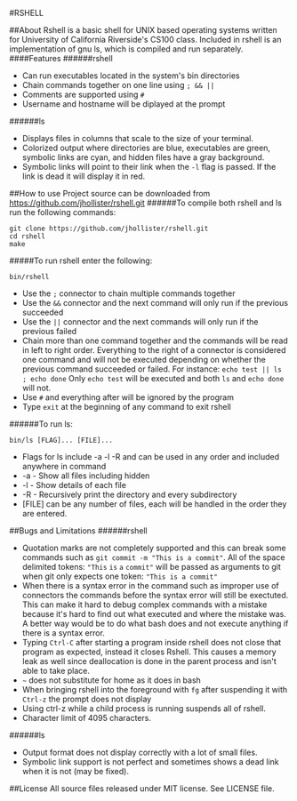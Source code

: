 #RSHELL

##About
Rshell is a basic shell for UNIX based operating systems written for University of California Riverside's CS100 class. Included in rshell is an implementation of gnu ls, which is compiled and run separately.
####Features
######rshell
* Can run executables located in the system's bin directories
* Chain commands together on one line using `; && ||`
* Comments are supported using `#`
* Username and hostname will be diplayed at the prompt

######ls
* Displays files in columns that scale to the size of your terminal.
* Colorized output where directories are blue, executables are green, symbolic links are cyan, and hidden files have a gray background.
* Symbolic links will point to their link when the `-l` flag is passed. If the link is dead it will display it in red.

##How to use
Project source can be downloaded from https://github.com/jhollister/rshell.git
######To compile both rshell and ls run the following commands:
```
git clone https://github.com/jhollister/rshell.git
cd rshell
make
```
#####To run rshell enter the following:
```
bin/rshell
```

* Use the `;` connector to chain multiple commands together
* Use the `&&` connector and the next command will only run if the previous succeeded
* Use the `||` connector and the next commands will only run if the previous failed
* Chain more than one command together and the commands will be read in left to right order. Everything to the right of a connector is considered one command and will not be executed depending on whether the previous command succeeded or failed. For instance: `echo test || ls ; echo done`  Only `echo test` will be executed and both `ls` and `echo done` will not.
* Use `#` and everything after will be ignored by the program
* Type `exit` at the beginning of any command to exit rshell

######To run ls:
```
bin/ls [FLAG]... [FILE]...
```
* Flags for ls include -a -l -R and can be used in any order and included anywhere in command
* -a  - Show all files including hidden
* -l  - Show details of each file
* -R  - Recursively print the directory and every subdirectory
* [FILE] can be any number of files, each will be handled in the order they are entered.


##Bugs and Limitations
######rshell
* Quotation marks are not completely supported and this can break some commands such as `git commit -m "This is a commit"`. All of the space delimited tokens: `"This` `is` `a` `commit"` will be passed as arguments to git when git only expects one token: `"This is a commit"`
* When there is a syntax error in the command such as improper use of connectors the commands before the syntax error will still be exectuted. This can make it hard to debug complex commands with a mistake because it's hard to find out what executed and where the mistake was. A better way would be to do what bash does and not execute anything if there is a syntax error.
* Typing `Ctrl-C` after starting a program inside rshell does not close that program as expected, instead it closes Rshell. This  causes a memory leak as well since deallocation is done in the parent process and isn't able to take place.
* `~` does not substitute for home as it does in bash
* When bringing rshell into the foreground with `fg` after suspending it with `Ctrl-z` the prompt does not display
* Using ctrl-z while a child process is running suspends all of rshell.
* Character limit of 4095 characters.

######ls
* Output format does not display correctly with a lot of small files.
* Symbolic link support is not perfect and sometimes shows a dead link when it is not (may be fixed).

##License
All source files released under MIT license. See LICENSE file.

